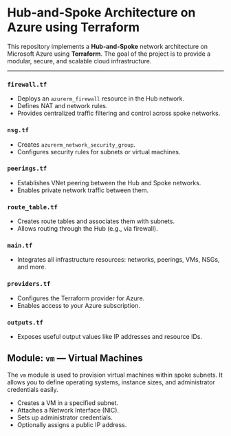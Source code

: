 # Hub-and-Spoke Architecture on Azure using Terraform

This repository implements a **Hub-and-Spoke** network architecture on Microsoft Azure using **Terraform**. The goal of the project is to provide a modular, secure, and scalable cloud infrastructure.

---


###  `firewall.tf`
- Deploys an `azurerm_firewall` resource in the Hub network.
- Defines NAT and network rules.
- Provides centralized traffic filtering and control across spoke networks.

###  `nsg.tf`
- Creates `azurerm_network_security_group`.
- Configures security rules for subnets or virtual machines.

###  `peerings.tf`
- Establishes VNet peering between the Hub and Spoke networks.
- Enables private network traffic between them.

###  `route_table.tf`
- Creates route tables and associates them with subnets.
- Allows routing through the Hub (e.g., via firewall).

###  `main.tf`
- Integrates all infrastructure resources: networks, peerings, VMs, NSGs, and more.

###  `providers.tf`
- Configures the Terraform provider for Azure.
- Enables access to your Azure subscription.

###  `outputs.tf`
- Exposes useful output values like IP addresses and resource IDs.

##  Module: `vm` — Virtual Machines

The `vm` module is used to provision virtual machines within spoke subnets. It allows you to define operating systems, instance sizes, and administrator credentials easily.

- Creates a VM in a specified subnet.
- Attaches a Network Interface (NIC).
- Sets up administrator credentials.
- Optionally assigns a public IP address.

